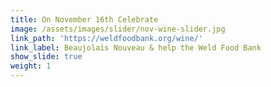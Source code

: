 ```yaml
---
title: On November 16th Celebrate
image: /assets/images/slider/nov-wine-slider.jpg
link_path: 'https://weldfoodbank.org/wine/'
link_label: Beaujolais Nouveau & help the Weld Food Bank
show_slide: true
weight: 1
---
```



